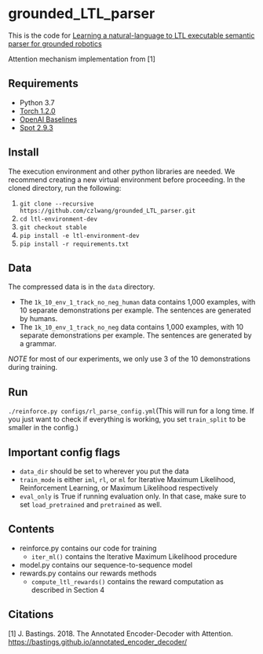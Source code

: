 # grounded_LTL_parser
This is the code for [Learning a natural-language to LTL executable semantic parser for grounded robotics](https://arxiv.org/abs/2008.03277)

Attention mechanism implementation from [1]

## Requirements
 - Python 3.7
 - [Torch 1.2.0](https://pytorch.org/get-started/locally/)
 - [OpenAI Baselines](https://github.com/openai/baselines)
 - [Spot 2.9.3](https://spot.lrde.epita.fr/install.html)

## Install
The execution environment and other python libraries are needed. We recommend creating a new virtual environment before proceeding.  In the cloned directory, run the following:
 1. `git clone --recursive https://github.com/czlwang/grounded_LTL_parser.git`
 2. `cd ltl-environment-dev`
 3. `git checkout stable`
 4. `pip install -e ltl-environment-dev`
 5. `pip install -r requirements.txt`


## Data
The compressed data is in the `data` directory. 
- The `1k_10_env_1_track_no_neg_human` data contains 1,000 examples, with 10 separate demonstrations per example. The sentences are generated by humans.
- The `1k_10_env_1_track_no_neg` data contains 1,000 examples, with 10 separate demonstrations per example. The sentences are generated by a grammar.

*NOTE* for most of our experiments, we only use 3 of the 10 demonstrations during training.

## Run
`./reinforce.py configs/rl_parse_config.yml`(This will run for a long time. If you just want to check if everything is working, you set `train_split` to be smaller in the config.)

## Important config flags
- `data_dir` should be set to wherever you put the data
- `train_mode` is either `iml`, `rl`, or `ml` for Iterative Maximum Likelihood, Reinforcement Learning, or Maximum Likelihood respectively
- `eval_only` is True if running evaluation only. In that case, make sure to set `load_pretrained` and `pretrained` as well.

## Contents

- reinforce.py contains our code for training
	- `iter_ml()` contains the Iterative Maximum Likelihood procedure
- model.py contains our sequence-to-sequence model
- rewards.py contains our rewards methods
	- `compute_ltl_rewards()` contains the reward computation as described in Section 4

## Citations
[1] J. Bastings. 2018. The Annotated Encoder-Decoder with Attention. https://bastings.github.io/annotated_encoder_decoder/
